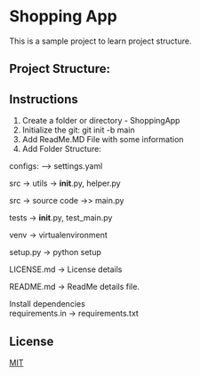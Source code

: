 
# Shopping App
This is a sample project to learn project structure.

## Project Structure:


##  Instructions

1. Create a folder or directory - ShoppingApp
2. Initialize the git: git init -b main
3. Add ReadMe.MD File  with some information
4. Add Folder Structure:

configs: --> settings.yaml

src -> utils -> __init__.py, helper.py

src -> source code ->> main.py

tests -> __init__.py, test_main.py

venv -> virtualenvironment

setup.py -> python setup

LICENSE.md -> License details

README.md -> ReadMe details file.

Install dependencies  
requirements.in -> 
requirements.txt


## License  

[MIT](https://choosealicense.com/licenses/mit/)
